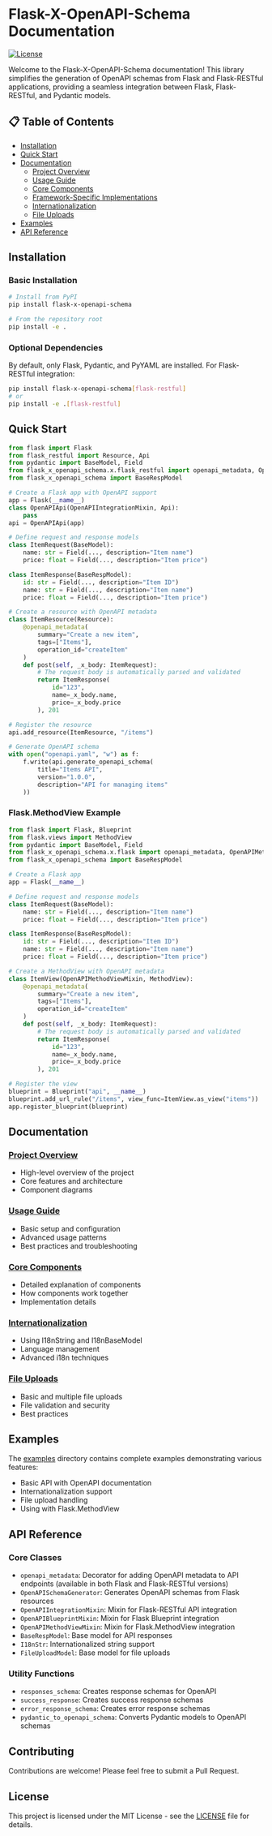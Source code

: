 # Flask-X-OpenAPI-Schema Documentation

[![License](https://img.shields.io/badge/license-MIT-blue.svg)](../LICENSE)

Welcome to the Flask-X-OpenAPI-Schema documentation! This library simplifies the generation of OpenAPI schemas from Flask and Flask-RESTful applications, providing a seamless integration between Flask, Flask-RESTful, and Pydantic models.

## 📋 Table of Contents

- [Installation](#installation)
- [Quick Start](#quick-start)
- [Documentation](#documentation)
  - [Project Overview](README.md)
  - [Usage Guide](usage_guide.md)
  - [Core Components](core_components.md)
  - [Framework-Specific Implementations](framework_specific.md)
  - [Internationalization](internationalization.md)
  - [File Uploads](file_uploads.md)
- [Examples](#examples)
- [API Reference](#api-reference)

## Installation

### Basic Installation

```bash
# Install from PyPI
pip install flask-x-openapi-schema

# From the repository root
pip install -e .
```

### Optional Dependencies

By default, only Flask, Pydantic, and PyYAML are installed. For Flask-RESTful integration:

```bash
pip install flask-x-openapi-schema[flask-restful]
# or
pip install -e .[flask-restful]
```

## Quick Start

```python
from flask import Flask
from flask_restful import Resource, Api
from pydantic import BaseModel, Field
from flask_x_openapi_schema.x.flask_restful import openapi_metadata, OpenAPIIntegrationMixin
from flask_x_openapi_schema import BaseRespModel

# Create a Flask app with OpenAPI support
app = Flask(__name__)
class OpenAPIApi(OpenAPIIntegrationMixin, Api):
    pass
api = OpenAPIApi(app)

# Define request and response models
class ItemRequest(BaseModel):
    name: str = Field(..., description="Item name")
    price: float = Field(..., description="Item price")

class ItemResponse(BaseRespModel):
    id: str = Field(..., description="Item ID")
    name: str = Field(..., description="Item name")
    price: float = Field(..., description="Item price")

# Create a resource with OpenAPI metadata
class ItemResource(Resource):
    @openapi_metadata(
        summary="Create a new item",
        tags=["Items"],
        operation_id="createItem"
    )
    def post(self, _x_body: ItemRequest):
        # The request body is automatically parsed and validated
        return ItemResponse(
            id="123",
            name=_x_body.name,
            price=_x_body.price
        ), 201

# Register the resource
api.add_resource(ItemResource, "/items")

# Generate OpenAPI schema
with open("openapi.yaml", "w") as f:
    f.write(api.generate_openapi_schema(
        title="Items API",
        version="1.0.0",
        description="API for managing items"
    ))
```

### Flask.MethodView Example

```python
from flask import Flask, Blueprint
from flask.views import MethodView
from pydantic import BaseModel, Field
from flask_x_openapi_schema.x.flask import openapi_metadata, OpenAPIMethodViewMixin
from flask_x_openapi_schema import BaseRespModel

# Create a Flask app
app = Flask(__name__)

# Define request and response models
class ItemRequest(BaseModel):
    name: str = Field(..., description="Item name")
    price: float = Field(..., description="Item price")

class ItemResponse(BaseRespModel):
    id: str = Field(..., description="Item ID")
    name: str = Field(..., description="Item name")
    price: float = Field(..., description="Item price")

# Create a MethodView with OpenAPI metadata
class ItemView(OpenAPIMethodViewMixin, MethodView):
    @openapi_metadata(
        summary="Create a new item",
        tags=["Items"],
        operation_id="createItem"
    )
    def post(self, _x_body: ItemRequest):
        # The request body is automatically parsed and validated
        return ItemResponse(
            id="123",
            name=_x_body.name,
            price=_x_body.price
        ), 201

# Register the view
blueprint = Blueprint("api", __name__)
blueprint.add_url_rule("/items", view_func=ItemView.as_view("items"))
app.register_blueprint(blueprint)
```

## Documentation

### [Project Overview](README.md)
- High-level overview of the project
- Core features and architecture
- Component diagrams

### [Usage Guide](usage_guide.md)
- Basic setup and configuration
- Advanced usage patterns
- Best practices and troubleshooting

### [Core Components](core_components.md)
- Detailed explanation of components
- How components work together
- Implementation details

### [Internationalization](internationalization.md)
- Using I18nString and I18nBaseModel
- Language management
- Advanced i18n techniques

### [File Uploads](file_uploads.md)
- Basic and multiple file uploads
- File validation and security
- Best practices

## Examples

The [examples](../examples/) directory contains complete examples demonstrating various features:

- Basic API with OpenAPI documentation
- Internationalization support
- File upload handling
- Using with Flask.MethodView

## API Reference

### Core Classes

- `openapi_metadata`: Decorator for adding OpenAPI metadata to API endpoints (available in both Flask and Flask-RESTful versions)
- `OpenAPISchemaGenerator`: Generates OpenAPI schemas from Flask resources
- `OpenAPIIntegrationMixin`: Mixin for Flask-RESTful API integration
- `OpenAPIBlueprintMixin`: Mixin for Flask Blueprint integration
- `OpenAPIMethodViewMixin`: Mixin for Flask.MethodView integration
- `BaseRespModel`: Base model for API responses
- `I18nStr`: Internationalized string support
- `FileUploadModel`: Base model for file uploads

### Utility Functions

- `responses_schema`: Creates response schemas for OpenAPI
- `success_response`: Creates success response schemas
- `error_response_schema`: Creates error response schemas
- `pydantic_to_openapi_schema`: Converts Pydantic models to OpenAPI schemas

## Contributing

Contributions are welcome! Please feel free to submit a Pull Request.

## License

This project is licensed under the MIT License - see the [LICENSE](../LICENSE) file for details.